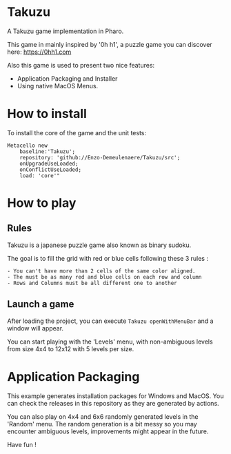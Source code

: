 # Takuzu 
A Takuzu game implementation in Pharo.

This game in mainly inspired by '0h h1', a puzzle game you can discover here: https://0hh1.com

Also this game is used to present two nice features: 

 - Application Packaging and Installer
 - Using native MacOS Menus.

# How to install

To install the core of the game and the unit tests:
```
Metacello new
    baseline:'Takuzu';
    repository: 'github://Enzo-Demeulenaere/Takuzu/src';
    onUpgradeUseLoaded;
    onConflictUseLoaded;
    load: 'core'"
```

# How to play 

## Rules 

Takuzu is a japanese puzzle game also known as binary sudoku.

The goal is to fill the grid with red or blue cells following these 3 rules :

	- You can't have more than 2 cells of the same color aligned.
	- The must be as many red and blue cells on each row and column
	- Rows and Columns must be all different one to another

## Launch a game

After loading the project, you can execute `Takuzu openWithMenuBar` and a window will appear.

You can start playing with the 'Levels' menu, with non-ambiguous levels from size 4x4 to 12x12 with 5 levels per size.

# Application Packaging

This example generates installation packages for Windows and MacOS. 
You can check the releases in this repository as they are generated by actions.

You can also play on 4x4 and 6x6 randomly generated levels in the 'Random' menu.
The random generation is a bit messy so you may encounter ambiguous levels, improvements might appear in the future.
			
Have fun !
